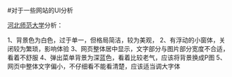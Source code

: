 #对于一些网站的UI分析

[河北师范大学](http://www.hebtu.edu.cn/)分析：

1、背景色为白色，过于单一，但格局简洁，较为美观，
2、有浮动的小窗体，关闭较为繁琐，影响体验
3、网页整体居中显示，文字部分与图片部分宽度不合适，看着不舒服
4、弹出菜单背景为深蓝色，看着比较老气，应该将背景换成P图
5、网页中整体文字偏小，不仔细看不能看清楚，应该适当调大字体

